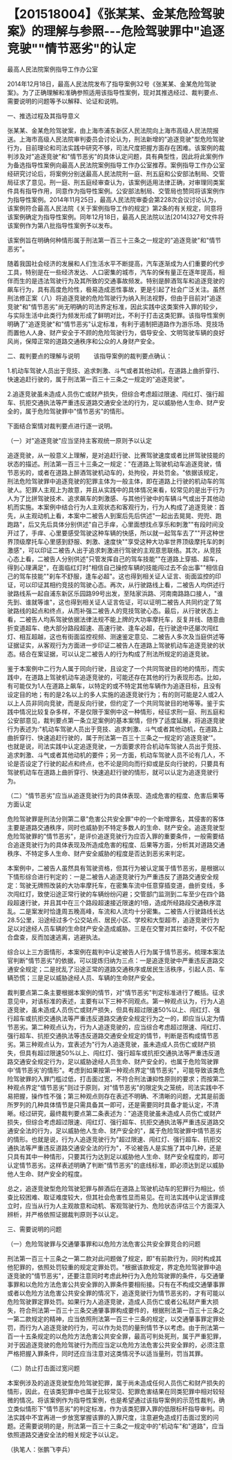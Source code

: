 # 【201518004】《张某某、金某危险驾驶案》的理解与参照---危险驾驶罪中"追逐竞驶""情节恶劣"的认定

最高人民法院案例指导工作办公室

2014年12月18日，最高人民法院发布了指导案例32号《张某某、金某危险驾驶案》。为了正确理解和准确参照适用该指导性案例，现对其推选经过、裁判要点、需要说明的问题等予以解释、论证和说明。

一、推选过程及其指导意义

张某某、金某危险驾驶案，由上海市浦东新区人民法院向上海市高级人民法院报送。上海市高级人民法院审判委员会讨论认为，刑法新增的"追逐竞驶"型危险驾驶行为，目前理论和司法实践中研究不够，司法尺度把握方面存在困难。该案例的裁判涉及对"追逐竞驶"和"情节恶劣"的具体认定问题，具有典型性，因此将此案例作为备选指导性案例向最高人民法院案例指导工作办公室推荐。案例指导工作办公室经研究讨论后，将案例分别送最高人民法院刑一庭、刑五庭和公安部法制局、交管局征求了意见。刑一庭、刑五庭经审查认为，该案例适用法律正确，对审理同类案件具有指导作用，同意作为指导性案例。公安部法制局、交管局也赞同将该案例作为指导性案例。2014年11月25日，最高人民法院审委会第228次会议讨论认为，该案例符合最高人民法院《关于案例指导工作的规定》第2条的有关规定，同意将该案例确定为指导性案例。同年12月18日，最高人民法院以法\[2014\]327号文件将该案例作为第八批指导性案例予以发布。

该案例旨在明确何种情形属于刑法第一百三十三条之一规定的"追逐竞驶"和"情节恶劣"。

随着我国社会经济的发展和人们生活水平不断提高，汽车逐渐成为人们重要的代步工具，特别是在一些经济发达、人口密集的城市，汽车的保有量正在逐年提高，相伴而生的是违法驾驶行为及其所致的交通事故频发。特别是醉酒驾车和追逐竞驶的飙车行为，具有高度危险性，极易造成恶性事故，更是引起了社会广泛关注。虽然刑法修正案（八）将追逐竞驶的危险驾驶行为纳入刑法视野，但由于目前对"追逐竞驶"和"情节恶劣"尚无明确的司法界定标准，因此实践中这类案件入罪的较少，与实际生活中此类行为频发形成了鲜明对比，不利于打击这类犯罪。该指导性案例明确了"追逐竞驶"和"情节恶劣"认定标准，有利于遏制把道路作为游乐场、竞技场而置他人人身、财产安全于不顾的危险驾驶行为，倡导安全、文明驾驶车辆的良好风尚，保障正常的道路交通秩序和公众的人身财产安全。

二、裁判要点的理解与说明 　　该指导案例的裁判要点确认：

1.机动车驾驶人员出于竞技、追求刺激、斗气或者其他动机，在道路上曲折穿行、快速追赶行驶的，属于刑法第一百三十三条之一规定的"追逐竞驶"。

2.追逐竞驶虽未造成人员伤亡或财产损失，但综合考虑超过限速、闯红灯、强行超车、抗拒交通执法等严重违反道路交通安全法的行为，足以威胁他人生命、财产安全的，属于危险驾驶罪中"情节恶劣"的情形。

下面结合案情对裁判要点进行逐一说明。

（一）对"追逐竞驶"应当坚持主客观统一原则予以认定

追逐竞驶，从一般意义上理解，是对追赶行驶、比赛驾驶速度或者比拼驾驶技能的状态的描述。刑法第一百三十三条之一规定："在道路上驾驶机动车追逐竞驶，情节恶劣的，或者在道路上醉酒驾驶机动车的，处拘役，并处罚金。"依据该规定，刑法危险驾驶罪中追逐竞驶的犯罪主体为一般主体，即在道路上行驶的机动车的驾驶人。犯罪人主观上为故意，并且从实践中的具体情况来看，较常见的是出于行为人为了比拼驾驶技术、追求飙车的刺激感、与其他行驶中的车辆斗气或出于其他动机而实施。本案例中结合行为人主观状态和客观行为，行为人构成了追逐竞驶：首先，从主观动机上看，本案中二被告人到案后先后供述"一起出去晃晃、兜兜、跑跑路"，后又先后具体分别供述"自己手痒，心里面想找点享乐和刺激""有段时间没开过了，手痒、心里要感受驾驶这种车辆的快感，所以就一起驾车去了""开这种世界顶级摩托车心里感到舒服、刺激、速度快""享受这种大功率世界顶级摩托车的刺激感"，可以印证二被告人出于追求刺激进行驾驶的主观意思联络。其次，从竞技心态上看，二被告人分别供述"只管发挥自己的驾车技能""在道路上穿插、超车，得到心理满足"，在面临红灯时"相信自己操控车辆的技能闯过去不会出事""相信自己的驾车技能""刹车不舒服，逢车必超"。这也得到相关证人证言、街面监控的印证，可以印证其相约竞技的驾驶心态。再次，从行驶路线上看，二被告人均供述行驶路线系一起自浦东新区乐园路99号出发，至陆家浜路、河南南路路口接人，"谁先到、谁就等谁"，这也得到相关证人证言佐证，可以证明二被告人共同约定了驾驶路线的起点和终点，从而补强二被告人的竞技驾驶心态。最后，从行驶状态上看，二被告人均系驾驶依据法律法规不能上牌的大功率摩托车，反复并线、随意曲折变道超车、绝大部分路段超速、高速行驶、逢车必超，在行驶途中还屡次闯红灯、相互超越，这也有街面监控视频、测速鉴定意见、二被告人多次及当庭供述等证据证实，从客观行为方面进一步印证二被告人在道路上驾驶机动车追逐竞驶的状态。结合在案证据，可以认定二被告人的行为构成了刑法所规定的追逐竞驶。

鉴于本案例中二行为人属于同向行驶，且设定了一个共同驾驶目的地的情形，而实践中，在道路上驾驶机动车追逐竞驶的，可能还存在其他的行为表现形态。比如，有可能仅为1人在道路上飙车，以特定的或不特定其他车辆作为追逐目标，且没有设定目的地；有的是2名以上的多人实施的追逐竞驶行为；有的则可能是2人或2人以上人员非同向竞驶，而是反向行驶，但约定了一个共同驾驶目的地等等。鉴于实践中情况比较复杂多样，不是仅限于案例中这一种情形，经征求刑一庭、刑五庭和公安部意见，裁判要点第一条立足案例的基本案情，但作了适度延展，将追逐竞驶行为表述为:"机动车驾驶人员出于竞技、追求刺激、斗气或者其他动机，在道路上曲折穿行、快速追赶行驶的，属于刑法第一百三十三条之一规定的'追逐竞驶'"。也就是说，司法实践中认定追逐竞驶，一方面要求符合机动车驾驶人员出于竞技、追求刺激、斗气或者其他动机的要件；另一方面，机动车驾驶人员不论有几人，不论是否设定了行驶的起点和终点，也不论是同向而行抑或是反向行驶的，只要具有驾驶机动车在道路上曲折穿行、快速追赶行驶的情形，就可以认定为追逐竞驶行为。

（二）"情节恶劣"应当从追逐竞驶行为的具体表现、造成危害的程度、危害后果等方面认定

危险驾驶罪是刑法分则第二章"危害公共安全罪"中的一个新增罪名，其侵害的客体主要是道路交通秩序，同时也威胁到不特定多数人的生命、财产安全。追逐竞驶型危险驾驶罪的"情节恶劣"，是评价追逐竞驶行为应否入罪的重要条件，一般需要结合追逐竞驶行为的具体表现及所造成危害的程度、后果等方面，分析其对道路交通秩序、不特定多人生命、财产安全威胁的程度是否达到恶劣来判定。

本案例中，二被告人虽然具有驾驶资格，但其行为被认定属于情节恶劣，是根据以下情形综合进行判定的：一是二被告人追逐竞驶行为严重违反了道路交通安全规定：驾驶无牌照改装的大功率摩托车，在密集车流中任意穿插变道，曲折变线，多次闯红灯，致使沿途正常行驶的车辆纷纷闪避；交管部门监测到二车至少在四个路段超速行驶，并且其中在三个路段超速接近限速的1倍，造成所经路段交通秩序混乱。二是案发时恰逢周五晚高峰，车流和人流均十分密集。二被告人行驶路线长达28.5公里，沿途经过多个公交站点、居民小区、学校和大型超市，追逐竞驶行为足以对途经人员车辆的生命财产安全造成威胁。三是在交警对其拦查时，不仅不配合盘查，反而加速逃离，逃避执法。

综合以上三方面情形，本案例在裁判中认定被告人行为属于情节恶劣。梳理本案法官判断"情节恶劣"的依据，可以提炼归纳为三点：一是追逐竞驶中严重违反道路交通安全规定；二是扰乱了沿途正常的道路交通秩序或居民生活秩序，引起人员、车辆恐慌；三是足以威胁途经人员、车辆的生命财产安全。

裁判要点第二条主要根据本案例的情节，对"情节恶劣"判定标准进行了概括。征求意见中，对该标准的表述，主要有以下三种不同观点。第一种观点认为，行为人追逐竞驶，虽未造成人员伤亡或财产损失，但具有超过限速50%以上、闯红灯、强行超车或抗拒交通执法等严重违反道路交通安全规定行为之一的，即应当认定为情节恶劣。第二种观点认为，行为人追逐竞驶的，应当综合考虑超过限速、闯红灯、强行超车、抗拒交通执法等违反道路交通安全规定的情节，判断是否构成情节恶劣。第三种观点认为，宜表述为"行为人追逐竞驶，虽未造成人员伤亡或财产损失，但具有超过限速50%以上、闯红灯、强行超车或抗拒交通执法等严重违反道路交通安全规定行为，足以威胁途经人员生命、财产安全的，也属于危险驾驶罪中'情节恶劣'的情形"。考虑到如果按第一种观点界定"情节恶劣"，可能导致该类危险驾驶罪的入罪门槛过低，打击面过宽，不符合刑法谦抑性原则的要求；而按第二种观点界定"情节恶劣"则过于原则，对"情节恶劣"的限定失之笼统，司法实践中不易把握，操作性不强；第三种观点则存在表述不明确、不清晰的问题，尤其是前面所罗列的几种具体情节是只需具备其一即可，还是需要同时具备才能认定，不清晰。经过研究，最终裁判要点第二条表述为："追逐竞驶虽未造成人员伤亡或财产损失，但综合考虑超过限速、闯红灯、强行超车、抗拒交通执法等严重违反道路交通安全法的行为，足以威胁他人生命、财产安全的"，属于危险驾驶罪中情节恶劣的情形。也就是说，行为人追逐竞驶行为"超过限速、闯红灯、强行超车、抗拒交通执法等严重违反道路交通安全法的行为"，不论被告人是实施了其中几种，还是只具有其中一种情形，只要其行为达到足以威胁他人生命、财产安全程度的，即可认定情节恶劣。这样表述明确了判断"情节恶劣"的底线标准，即必须达到足以威胁他人生命、财产安全的程度。

总之，追逐竞驶型危险驾驶犯罪与醉酒后在道路上驾驶机动车的犯罪行为相比，侦查比较困难、取证难度较大，但其社会危害性显而易见。在司法实践中认定该罪成立时，应当从行为人主观故意和动机、客观驾驶行为、危险状态评估三个方面深入辨析，并严格依照证据裁判原则予以认定。

三、需要说明的问题

（一）危险驾驶罪与交通肇事罪和以危险方法危害公共安全罪竞合的问题

刑法第一百三十三条之一第二款对此问题做了规定，即"有前款行为，同时构成其他犯罪的，依照处罚较重的规定定罪处罚。"根据该款规定，界定危险驾驶罪中追逐竞驶的"情节恶劣"，还要注意同时考虑此种行为入危险驾驶罪的条件，与交通肇事罪和以危险方法危害公共安全罪的入罪条件要相衔接。只有在不构成交通肇事罪或者以危险方法危害公共安全罪的情况下，追逐竞驶行为情节恶劣的，才有可能以危险驾驶罪定罪处罚。如果行为人追逐竞驶，造成人员伤亡或者公私财产重大损失，符合刑法第一百三十三条交通肇事罪构成要件的，根据刑法第一百三十三条之一第二款规定的精神，应当依照刑法第一百三十三条的规定，以交通肇事罪定罪处罚，而行为人追逐竞驶的行为，可以作为处罚的量刑情节予以考虑。由于刑法第一百一十五条规定的以危险方法危害公共安全罪，最高可判处死刑，属于严重犯罪，对于因追逐竞驶的危险驾驶行为而应当定以危险方法危害公共安全罪的，必须注意严格把握入罪条件，同时还应当注意对这类情况予以适当量刑，罚当其罪。

（二）防止打击面过宽问题

本案例涉及的追逐竞驶型危险驾驶犯罪，属于尚未造成任何人员伤亡和财产损失的情形，因此，在该类犯罪中也属于比较常见、犯罪危害结果在同类犯罪中相对较轻微的情况。将该案例作为指导性案例，也是希望通过该指导案例的示范性裁判，确立类似情形下"情节恶劣"的判定标准，作为该类犯罪入罪的低限标杆指导审判。司法实践中不宜再进一步放宽掌握该罪的入罪尺度，注意避免造成打击面过宽的问题。还需要说明的是，刑法第一百三十三条之一规定中的"机动车"和"道路"，应当依照道路交通安全法的相关规定予以认定。

（执笔人：张鹏飞李兵）